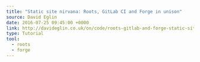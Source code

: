 ```yaml
---
title: "Static site nirvana: Roots, GitLab CI and Forge in unison"
source: David Eglin
date: 2016-07-25 09:45:00 +0000
link: http://davideglin.co.uk/on/code/roots-gitlab-and-forge-static-site-process.html
type: Tutorial
tool:
  - roots
  - forge
---
```







